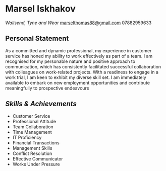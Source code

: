 # Marsel Iskhakov 
_Wallsend, Tyne and Wear_
marselthomas88@gmail.com 07882959633
## Personal Statement
As a committed and dynamic professional, my experience in customer service has honed my ability to work effectively as part of a team. I am recognised for my personable nature and positive approach to communication, which has consistently facilitated successful collaboration with colleagues on work-related projects. With a readiness to engage in a work trial, I am keen to exhibit my diverse skill set. I am immediately available to embark on new employment opportunities and contribute meaningfully to prospective endeavours
## *Skills & Achievements*
* Customer Service
* Professional Attitude
* Team Collaboration
* Time Management
* IT Proficiency
* Financial Transactions
* Management Skills
* Conflict Resolution
* Effective Communicator
* Works Under Pressure
  